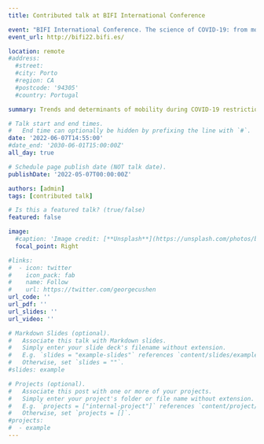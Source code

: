 ```yaml
---
title: Contributed talk at BIFI International Conference

event: "BIFI International Conference. The science of COVID-19: from molecular drug design to data-driven epidemiological models"
event_url: http://bifi22.bifi.es/

location: remote
#address:
  #street:
  #city: Porto
  #region: CA
  #postcode: '94305'
  #country: Portugal

summary: Trends and determinants of mobility during COVID-19 restrictions in France.

# Talk start and end times.
#   End time can optionally be hidden by prefixing the line with `#`.
date: '2022-06-07T14:55:00'
#date_end: '2030-06-01T15:00:00Z'
all_day: true

# Schedule page publish date (NOT talk date).
publishDate: '2022-05-07T00:00:00Z'

authors: [admin]
tags: [contributed talk]

# Is this a featured talk? (true/false)
featured: false

image:
  #caption: 'Image credit: [**Unsplash**](https://unsplash.com/photos/bzdhc5b3Bxs)'
  focal_point: Right

#links:
#  - icon: twitter
#    icon_pack: fab
#    name: Follow
#    url: https://twitter.com/georgecushen
url_code: ''
url_pdf: ''
url_slides: ''
url_video: ''

# Markdown Slides (optional).
#   Associate this talk with Markdown slides.
#   Simply enter your slide deck's filename without extension.
#   E.g. `slides = "example-slides"` references `content/slides/example-slides.md`.
#   Otherwise, set `slides = ""`.
#slides: example

# Projects (optional).
#   Associate this post with one or more of your projects.
#   Simply enter your project's folder or file name without extension.
#   E.g. `projects = ["internal-project"]` references `content/project/deep-learning/index.md`.
#   Otherwise, set `projects = []`.
#projects:
#  - example
---
```

